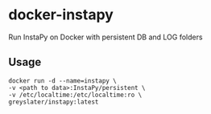 # docker-instapy
Run InstaPy on Docker with persistent DB and LOG folders

## Usage

```
docker run -d --name=instapy \
-v <path to data>:InstaPy/persistent \
-v /etc/localtime:/etc/localtime:ro \
greyslater/instapy:latest
```
